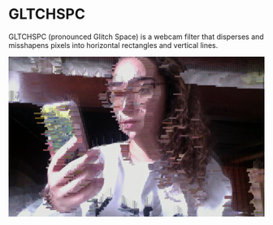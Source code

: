 # GLTCHSPC
GLTCHSPC (pronounced Glitch Space) is a webcam filter that disperses and misshapens pixels into horizontal rectangles and vertical lines.


![glitch filter](https://github.com/nicolefallone/GLTCHSPC/blob/master/gltchspc_screenshot.png)
      
